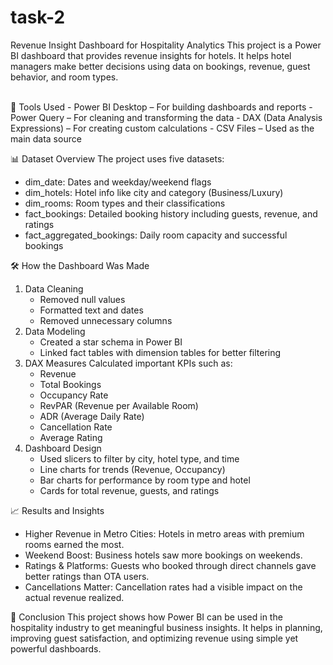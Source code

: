 # task-2
Revenue Insight Dashboard for Hospitality Analytics
This project is a Power BI dashboard that provides revenue insights for hotels. It helps hotel managers make better decisions using data on bookings, revenue, guest behavior, and room types.

<br>
🔧 Tools Used
- Power BI Desktop – For building dashboards and reports
- Power Query – For cleaning and transforming the data
- DAX (Data Analysis Expressions) – For creating custom calculations
- CSV Files – Used as the main data source


📊 Dataset Overview
The project uses five datasets:
- dim_date: Dates and weekday/weekend flags
- dim_hotels: Hotel info like city and category (Business/Luxury)
- dim_rooms: Room types and their classifications
- fact_bookings: Detailed booking history including guests, revenue, and ratings
- fact_aggregated_bookings: Daily room capacity and successful bookings


🛠️ How the Dashboard Was Made
1. Data Cleaning
   - Removed null values
   - Formatted text and dates
   - Removed unnecessary columns
2. Data Modeling
   - Created a star schema in Power BI
   - Linked fact tables with dimension tables for better filtering
3. DAX Measures
   Calculated important KPIs such as:
   - Revenue
   - Total Bookings
   - Occupancy Rate
   - RevPAR (Revenue per Available Room)
   - ADR (Average Daily Rate)
   - Cancellation Rate
   - Average Rating
4. Dashboard Design
   - Used slicers to filter by city, hotel type, and time
   - Line charts for trends (Revenue, Occupancy)
   - Bar charts for performance by room type and hotel
   - Cards for total revenue, guests, and ratings


📈 Results and Insights
- Higher Revenue in Metro Cities: Hotels in metro areas with premium rooms earned the most.
- Weekend Boost: Business hotels saw more bookings on weekends.
- Ratings & Platforms: Guests who booked through direct channels gave better ratings than OTA users.
- Cancellations Matter: Cancellation rates had a visible impact on the actual revenue realized.


📌 Conclusion
This project shows how Power BI can be used in the hospitality industry to get meaningful business insights. It helps in planning, improving guest satisfaction, and optimizing revenue using simple yet powerful dashboards.
